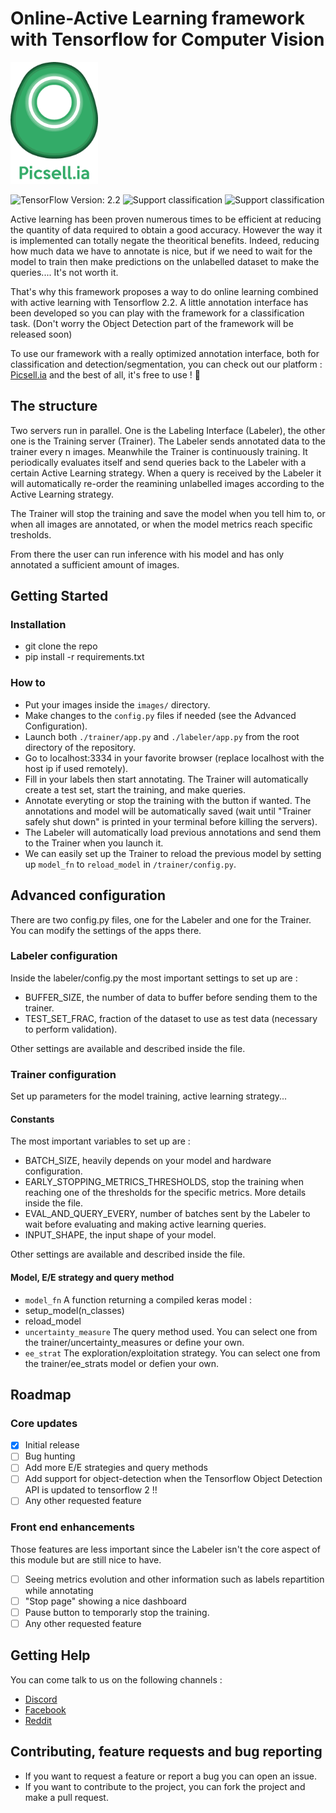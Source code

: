 # Online-Active Learning framework with Tensorflow for Computer Vision
<p>
    <img src="Picsellia.png" width=140 height=195>
</p>

![TensorFlow Version: 2.2](https://img.shields.io/badge/Tensorflow%20Version-2.2-brightgreen)
![Support classification](https://img.shields.io/badge/Task-Classification-brightgreen)
![Support classification](https://img.shields.io/badge/Task-Object%20Detection-critical)

Active learning has been proven numerous times to be efficient at reducing the quantity of data required to obtain a good accuracy. However the way it is implemented can totally negate the theoritical benefits. Indeed, reducing how much data we have to annotate is nice, but if we need to wait for the model to train then make predictions on the unlabelled dataset to make the queries.... It's not worth it.

That's why this framework proposes a way to do online learning combined with active learning with Tensorflow 2.2.
A little annotation interface has been developed so you can play with the framework for a classification task. (Don't worry the Object Detection part of the framework will be released soon)

To use our framework with a really optimized annotation interface, both for classification and detection/segmentation, you can check out our platform : [Picsell.ia](https://bit.ly/3g24i5n) and the best of all, it's free to use ! 🚀

## The structure
Two servers run in parallel. One is the Labeling Interface (Labeler), the other one is the Training server (Trainer).
The Labeler sends annotated data to the trainer every n images.
Meanwhile the Trainer is continuously training. It periodically evaluates itself and send queries back to the Labeler with a certain Active Learning strategy.
When a query is received by the Labeler it will automatically re-order the reamining unlabelled images according to the Active Learning strategy.

The Trainer will stop the training and save the model when you tell him to, or when all images are annotated, or when the model metrics reach specific tresholds.

From there the user can run inference with his model and has only annotated a sufficient amount of images.


## Getting Started

### Installation
- git clone the repo
- pip install -r requirements.txt


### How to
- Put your images inside the ``images/`` directory.
- Make changes to the ``config.py`` files if needed (see the Advanced Configuration).
- Launch both ``./trainer/app.py`` and ``./labeler/app.py`` from the root directory of the repository.
- Go to localhost:3334 in your favorite browser (replace localhost with the host ip if used remotely).
- Fill in your labels then start annotating. The Trainer will automatically create a test set, start the training, and make queries.
- Annotate everyting or stop the training with the button if wanted. The annotations and model will be automatically saved (wait until "Trainer safely shut down" is printed in your terminal before killing the servers).
- The Labeler will automatically load previous annotations and send them to the Trainer when you launch it.
- We can easily set up the Trainer to reload the previous model by setting up ``model_fn`` to ``reload_model`` in ``/trainer/config.py``.

## Advanced configuration

There are two config.py files, one for the Labeler and one for the Trainer. You can modify the settings of the apps there.

### Labeler configuration
Inside the labeler/config.py the most important settings to set up are :
- BUFFER_SIZE, the number of data to buffer before sending them to the trainer.
- TEST_SET_FRAC, fraction of the dataset to use as test data (necessary to perform validation).

Other settings are available and described inside the file.

### Trainer configuration
Set up parameters for the model training, active learning strategy...
#### Constants
The most important variables to set up are :
- BATCH_SIZE, heavily depends on your model and hardware configuration.
- EARLY_STOPPING_METRICS_THRESHOLDS, stop the training when reaching one of the thresholds for the specific metrics. More details inside the file.
- EVAL_AND_QUERY_EVERY, number of batches sent by the Labeler to wait before evaluating and making active learning queries.
- INPUT_SHAPE, the input shape of your model.

Other settings are available and described inside the file.

#### Model, E/E strategy and query method
- ``model_fn`` A function returning a compiled keras model :
 - setup_model(n_classes)
 - reload_model
- ``uncertainty_measure`` The query method used. You can select one from the trainer/uncertainty_measures or define your own.
- ``ee_strat`` The exploration/exploitation strategy. You can select one from the trainer/ee_strats model or defien your own.

## Roadmap

### Core updates
- [x] Initial release
- [ ] Bug hunting
- [ ] Add more E/E strategies and query methods
- [ ] Add support for object-detection when the Tensorflow Object Detection API is updated to tensorflow 2 !!
- [ ] Any other requested feature

### Front end enhancements
Those features are less important since the Labeler isn't the core aspect of this module but are still nice to have.
- [ ] Seeing metrics evolution and other information such as labels repartition while annotating
- [ ] "Stop page" showing a nice dashboard
- [ ] Pause button to temporarly stop the training.
- [ ] Any other requested feature

## Getting Help

You can come talk to us on the following channels :
- [Discord](https://discord.gg/fY5cjvJ)
- [Facebook](https://www.facebook.com/Picsellia-397087527546284)
- [Reddit](https://www.reddit.com/r/picsellia/)

## Contributing, feature requests and bug reporting
- If you want to request a feature or report a bug you can open an issue.
- If you want to contribute to the project, you can fork the project and make a pull request.
